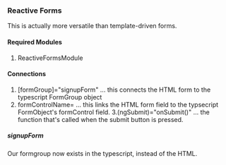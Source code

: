 ### Reactive Forms
This is actually more versatile than template-driven forms.

#### Required Modules
1. ReactiveFormsModule

#### Connections
1. [formGroup]="signupForm" ... this connects the HTML form to the typescript FormGroup object
2. formControlName= <name> ... this links the HTML form field to the typsecript FormObject's formControl field.
3.(ngSubmit)="onSubmit()" ... the function that's called when the submit button is pressed.

##### signupForm
Our formgroup now exists in the typescript, instead of the HTML.